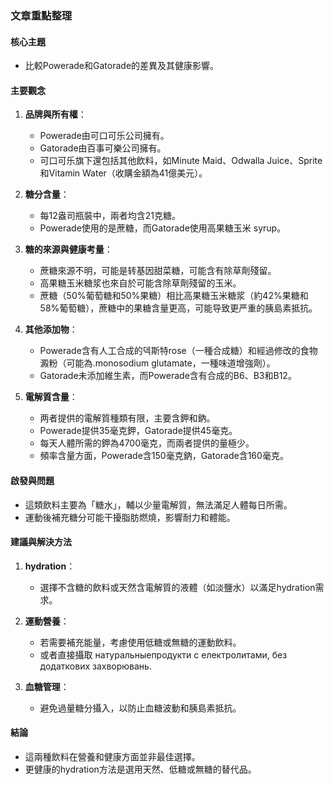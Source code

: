 ### 文章重點整理

#### 核心主題  
- 比較Powerade和Gatorade的差異及其健康影響。

#### 主要觀念  
1. **品牌與所有權**：
   - Powerade由可口可乐公司擁有。
   - Gatorade由百事可樂公司擁有。
   - 可口可乐旗下還包括其他飲料，如Minute Maid、Odwalla Juice、Sprite和Vitamin Water（收購金額為41億美元）。

2. **糖分含量**：
   - 每12盎司瓶裝中，兩者均含21克糖。
   - Powerade使用的是蔗糖，而Gatorade使用高果糖玉米 syrup。

3. **糖的來源與健康考量**：
   - 蔗糖來源不明，可能是转基因甜菜糖，可能含有除草劑殘留。
   - 高果糖玉米糖浆也來自於可能含除草劑殘留的玉米。
   - 蔗糖（50%葡萄糖和50%果糖）相比高果糖玉米糖浆（約42%果糖和58%葡萄糖），蔗糖中的果糖含量更高，可能导致更严重的胰島素抵抗。

4. **其他添加物**：
   - Powerade含有人工合成的덱斯特rose（一種合成糖）和經過修改的食物澱粉（可能為.monosodium glutamate，一種味道增強劑）。
   - Gatorade未添加維生素，而Powerade含有合成的B6、B3和B12。

5. **電解質含量**：
   - 两者提供的電解質種類有限，主要含鉀和鈉。
   - Powerade提供35毫克鉀，Gatorade提供45毫克。
   - 每天人體所需的鉀為4700毫克，而兩者提供的量極少。
   - 頻率含量方面，Powerade含150毫克鈉，Gatorade含160毫克。

#### 啟發與問題  
- 這類飲料主要為「糖水」，輔以少量電解質，無法滿足人體每日所需。
- 運動後補充糖分可能干擾脂肪燃燒，影響耐力和體能。

#### 建議與解決方法  
1. **hydration**：
   - 選擇不含糖的飲料或天然含電解質的液體（如淡鹽水）以滿足hydration需求。

2. **運動營養**：
   - 若需要補充能量，考慮使用低糖或無糖的運動飲料。
   - 或者直接攝取 натуральныепродукти с електролитами, без додаткових захворювань.

3. **血糖管理**：
   - 避免過量糖分攝入，以防止血糖波動和胰島素抵抗。

#### 結論  
- 這兩種飲料在營養和健康方面並非最佳選擇。
- 更健康的hydration方法是選用天然、低糖或無糖的替代品。